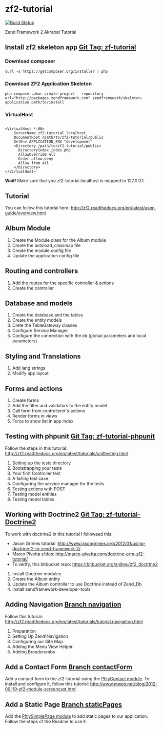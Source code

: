 zf2-tutorial
============

[![Build Status](https://travis-ci.org/danigonza86/zf2-tutorial.png)](https://travis-ci.org/danigonza86/zf2-tutorial)

Zend Framework 2 Akrabat Tutorial

Install zf2 skeleton app [Git Tag: zf-tutorial](https://github.com/danigonza86/zf2-tutorial/tree/zf2-tutorial)
------------------------

### Download composer ###

<pre><code>curl -s https://getcomposer.org/installer | php</code></pre>

### Download ZF2 Application Skeleton ###

<pre><code>php composer.phar create-project --repository-url="http://packages.zendframework.com" zendframework/skeleton-application path/to/install</code></pre>

### VirtualHost ###

<pre><code>
&lt;VirtualHost *:80&gt; 
    ServerName zf2-tutorial.localhost 
    DocumentRoot /path/to/zf2-tutorial/public 
    SetEnv APPLICATION_ENV &quot;development&quot; 
    &lt;Directory /path/to/zf2-tutorial/public&gt; 
      DirectoryIndex index.php 
      AllowOverride All 
      Order allow,deny 
      Allow from all 
    &lt;/Directory&gt; 
&lt;/VirtualHost&gt;
</code></pre>

**Wait!** Make sure that you zf2-tutorial.localhost is mapped to 127.0.0.1

Tutorial
--------

You can follow this tutorial here: http://zf2.readthedocs.org/en/latest/user-guide/overview.html

Album Module
------------

1.   Create the Module class for the Album module
2.   Create the autoload_classmap file
3.   Create the module.config file
4.   Update the application config file

Routing and controllers
-----------------------

1.  Add the routes for the specific controller & actions
2.  Create the controller

Database and models
-------------------

1.  Create the database and the tables
2.  Create the entity models
3.  Crete the TableGateway classes
4.  Configure Service Manager
5.  Configure the connection with the db (global parameters and local parameters)

Styling and Translations
------------------------

1.  Add lang strings
2.  Modify app layout

Forms and actions
-----------------

1.  Create forms
2.  Add the filter and validators to the entity model
3.  Call form from controllerer's actions
4.  Render forms in views
5.  Force to show list in app index

Testing with phpunit [Git Tag: zf-tutorial-phpunit](https://github.com/danigonza86/zf2-tutorial/tree/zf2-tutorial-phpunit)
--------------------

Follow the steps in this tutorial: http://zf2.readthedocs.org/en/latest/tutorials/unittesting.html

1.  Setting up the tests directory
2.  Bootstrapping your tests
3.  Your first Controller test
4.  A failing test case
5.  Configuring the service manager for the tests
6.  Testing actions with POST
7.  Testing model entities
8.  Testing model tables

Working with Doctrine2 [Git Tag: zf-tutorial-Doctrine2](https://github.com/danigonza86/zf2-tutorial/tree/zf2-tutorial-Doctrine2)
----------------------

To work with doctrine2 in this tutorial I followeed this:

*   Jason Grimes tutorial: http://www.jasongrimes.org/2012/01/using-doctrine-2-in-zend-framework-2/
*   Marco Pivetta slides: http://marco-pivetta.com/doctrine-orm-zf2-tutorial/
*   To verify, this bitbucket repo: https://bitbucket.org/anjheu/zf2_doctrine2

1.  Install Doctrine modules
2.  Create the Album entity  
3.  Update the Album controller to use Doctrine instead of Zend_Db  
4.  Install zendframework-developer-tools 


Adding Navigation [Branch navigation](https://github.com/danigonza86/zf2-tutorial/tree/navigation)
----------------------

Follow this tutorial: http://zf2.readthedocs.org/en/latest/tutorials/tutorial.navigation.html

1.  Preparation
2.  Setting Up Zend\Navigation
3.  Configuring our Site Map
4.  Adding the Menu View Helper
5.  Adding Breadcrumbs

Add a Contact Form [Branch contactForm](https://github.com/danigonza86/zf2-tutorial/tree/contactForm)
----------------------

Add a contact form to the zf2-tutorial using the [PhlyContact module](https://github.com/weierophinney/PhlyContact).
To install and configure it, follow this tutorial: http://www.mwop.net/blog/2012-09-19-zf2-module-screencast.html


Add a Static Page [Branch staticPages](https://github.com/danigonza86/zf2-tutorial/tree/staticPages)
----------------------
Add the [PhlySimplePage module](https://github.com/weierophinney/PhlySimplePage) to add static pages to our application.
Follow the steps of the Readme to use it.
